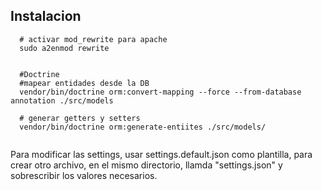 ## Instalacion
```
  # activar mod_rewrite para apache
  sudo a2enmod rewrite


  #Doctrine
  #mapear entidades desde la DB
  vendor/bin/doctrine orm:convert-mapping --force --from-database annotation ./src/models
  
  # generar getters y setters
  vendor/bin/doctrine orm:generate-entiites ./src/models/
 
```
Para modificar las settings, usar settings.default.json como plantilla,
para crear otro archivo, en el mismo directorio, llamda "settings.json"
y sobrescribir los valores necesarios.